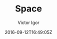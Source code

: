 ---
title: "Space"
github: https://github.com/victorvoid/space-jekyll-template/
demo: https://victorvoid.me/space-jekyll-template/
author: Victor Igor
ssg:
  - Jekyll
cms:
  - No Cms
date: 2016-09-12T16:49:05Z
github_branch: master
description: "A simple spacemacs template on jekyll. https://victorvoid.github.io/space-jekyll-template/"
---
